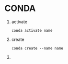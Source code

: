 # CONDA

1. activate

   ```apl
   conda activate name
   ```

2. create

   ```apl
   conda create --name name
   ```

3. 

   

   

   